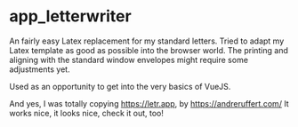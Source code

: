 # app_letterwriter
An fairly easy Latex replacement for my standard letters. Tried to adapt my Latex template as good as possible into the browser world. The printing and aligning with the standard window envelopes might require some adjustments yet.

Used as an opportunity to get into the very basics of VueJS.

And yes, I was totally copying https://letr.app, by https://andreruffert.com/
It works nice, it looks nice, check it out, too!

